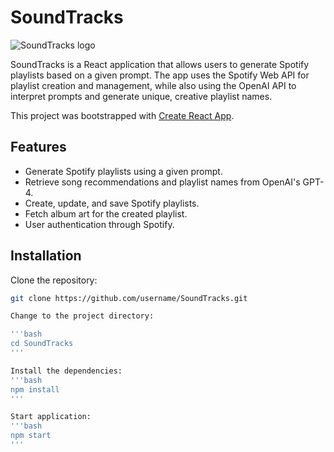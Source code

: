 # SoundTracks
![SoundTracks logo](./djboticon.png)

SoundTracks is a React application that allows users to generate Spotify playlists based on a given prompt. The app uses the Spotify Web API for playlist creation and management, while also using the OpenAI API to interpret prompts and generate unique, creative playlist names.

This project was bootstrapped with [Create React App](https://github.com/facebook/create-react-app).

## Features
- Generate Spotify playlists using a given prompt.
- Retrieve song recommendations and playlist names from OpenAI's GPT-4.
- Create, update, and save Spotify playlists.
- Fetch album art for the created playlist.
- User authentication through Spotify.

## Installation

Clone the repository:
```bash
git clone https://github.com/username/SoundTracks.git

Change to the project directory:

'''bash
cd SoundTracks
'''

Install the dependencies:
'''bash
npm install
'''

Start application:
'''bash
npm start
'''
